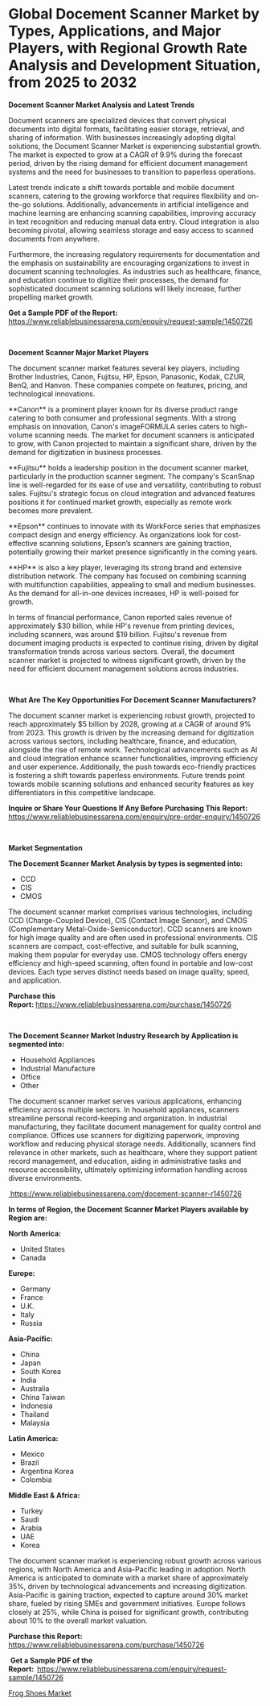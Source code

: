 <p><h1>Global Docement Scanner Market by Types, Applications, and Major Players, with Regional Growth Rate Analysis and Development Situation, from 2025 to 2032</h1></p><p><strong>Docement Scanner Market Analysis and Latest Trends</strong></p>
<p><p>Document scanners are specialized devices that convert physical documents into digital formats, facilitating easier storage, retrieval, and sharing of information. With businesses increasingly adopting digital solutions, the Document Scanner Market is experiencing substantial growth. The market is expected to grow at a CAGR of 9.9% during the forecast period, driven by the rising demand for efficient document management systems and the need for businesses to transition to paperless operations.</p><p>Latest trends indicate a shift towards portable and mobile document scanners, catering to the growing workforce that requires flexibility and on-the-go solutions. Additionally, advancements in artificial intelligence and machine learning are enhancing scanning capabilities, improving accuracy in text recognition and reducing manual data entry. Cloud integration is also becoming pivotal, allowing seamless storage and easy access to scanned documents from anywhere.</p><p>Furthermore, the increasing regulatory requirements for documentation and the emphasis on sustainability are encouraging organizations to invest in document scanning technologies. As industries such as healthcare, finance, and education continue to digitize their processes, the demand for sophisticated document scanning solutions will likely increase, further propelling market growth.</p></p>
<p><strong>Get a Sample PDF of the Report:&nbsp;</strong> <a href="https://www.reliablebusinessarena.com/enquiry/request-sample/1450726?utm_campaign=2180&utm_medium=2&utm_source=Github&utm_content=ia&utm_term=08022025&utm_id=docement-scanner">https://www.reliablebusinessarena.com/enquiry/request-sample/1450726</a></p>
<p>&nbsp;</p>
<p><strong>Docement Scanner Major Market Players</strong></p>
<p><p>The document scanner market features several key players, including Brother Industries, Canon, Fujitsu, HP, Epson, Panasonic, Kodak, CZUR, BenQ, and Hanvon. These companies compete on features, pricing, and technological innovations.</p><p>**Canon** is a prominent player known for its diverse product range catering to both consumer and professional segments. With a strong emphasis on innovation, Canon's imageFORMULA series caters to high-volume scanning needs. The market for document scanners is anticipated to grow, with Canon projected to maintain a significant share, driven by the demand for digitization in business processes.</p><p>**Fujitsu** holds a leadership position in the document scanner market, particularly in the production scanner segment. The company's ScanSnap line is well-regarded for its ease of use and versatility, contributing to robust sales. Fujitsu's strategic focus on cloud integration and advanced features positions it for continued market growth, especially as remote work becomes more prevalent.</p><p>**Epson** continues to innovate with its WorkForce series that emphasizes compact design and energy efficiency. As organizations look for cost-effective scanning solutions, Epson’s scanners are gaining traction, potentially growing their market presence significantly in the coming years.</p><p>**HP** is also a key player, leveraging its strong brand and extensive distribution network. The company has focused on combining scanning with multifunction capabilities, appealing to small and medium businesses. As the demand for all-in-one devices increases, HP is well-poised for growth.</p><p>In terms of financial performance, Canon reported sales revenue of approximately $30 billion, while HP's revenue from printing devices, including scanners, was around $19 billion. Fujitsu's revenue from document imaging products is expected to continue rising, driven by digital transformation trends across various sectors. Overall, the document scanner market is projected to witness significant growth, driven by the need for efficient document management solutions across industries.</p></p>
<p>&nbsp;</p>
<p><strong>What Are The Key Opportunities For Docement Scanner Manufacturers?</strong></p>
<p><p>The document scanner market is experiencing robust growth, projected to reach approximately $5 billion by 2028, growing at a CAGR of around 9% from 2023. This growth is driven by the increasing demand for digitization across various sectors, including healthcare, finance, and education, alongside the rise of remote work. Technological advancements such as AI and cloud integration enhance scanner functionalities, improving efficiency and user experience. Additionally, the push towards eco-friendly practices is fostering a shift towards paperless environments. Future trends point towards mobile scanning solutions and enhanced security features as key differentiators in this competitive landscape.</p></p>
<p><strong>Inquire or Share Your Questions If Any Before Purchasing This Report:</strong> <a href="https://www.reliablebusinessarena.com/enquiry/pre-order-enquiry/1450726?utm_campaign=2180&utm_medium=2&utm_source=Github&utm_content=ia&utm_term=08022025&utm_id=docement-scanner">https://www.reliablebusinessarena.com/enquiry/pre-order-enquiry/1450726</a></p>
<p>&nbsp;</p>
<p><strong>Market Segmentation</strong></p>
<p><strong>The Docement Scanner Market Analysis by types is segmented into:</strong></p>
<p><ul><li>CCD</li><li>CIS</li><li>CMOS</li></ul></p>
<p><p>The document scanner market comprises various technologies, including CCD (Charge-Coupled Device), CIS (Contact Image Sensor), and CMOS (Complementary Metal-Oxide-Semiconductor). CCD scanners are known for high image quality and are often used in professional environments. CIS scanners are compact, cost-effective, and suitable for bulk scanning, making them popular for everyday use. CMOS technology offers energy efficiency and high-speed scanning, often found in portable and low-cost devices. Each type serves distinct needs based on image quality, speed, and application.</p></p>
<p><strong>Purchase this Report:&nbsp;</strong><a href="https://www.reliablebusinessarena.com/purchase/1450726?utm_campaign=2180&utm_medium=2&utm_source=Github&utm_content=ia&utm_term=08022025&utm_id=docement-scanner">https://www.reliablebusinessarena.com/purchase/1450726</a></p>
<p>&nbsp;</p>
<p><strong>The Docement Scanner Market Industry Research by Application is segmented into:</strong></p>
<p><ul><li>Household Appliances</li><li>Industrial Manufacture</li><li>Office</li><li>Other</li></ul></p>
<p><p>The document scanner market serves various applications, enhancing efficiency across multiple sectors. In household appliances, scanners streamline personal record-keeping and organization. In industrial manufacturing, they facilitate document management for quality control and compliance. Offices use scanners for digitizing paperwork, improving workflow and reducing physical storage needs. Additionally, scanners find relevance in other markets, such as healthcare, where they support patient record management, and education, aiding in administrative tasks and resource accessibility, ultimately optimizing information handling across diverse environments.</p></p>
<p><a href="https://www.reliablebusinessarena.com/docement-scanner-r1450726?utm_campaign=2180&utm_medium=2&utm_source=Github&utm_content=ia&utm_term=08022025&utm_id=docement-scanner">&nbsp;https://www.reliablebusinessarena.com/docement-scanner-r1450726</a></p>
<p><strong>In terms of Region, the Docement Scanner Market Players available by Region are:</strong></p>
<p>
    <p> <strong> North America: </strong>
        <ul>
            <li>United States</li>
            <li>Canada</li>
        </ul>
        </p> 
    <p> <strong> Europe: </strong>
        <ul>
            <li>Germany</li>
            <li>France</li>
            <li>U.K.</li>
            <li>Italy</li>
            <li>Russia</li>
        </ul>
        </p> 
    <p> <strong> Asia-Pacific: </strong>
        <ul>
            <li>China</li>
            <li>Japan</li>
            <li>South Korea</li>
            <li>India</li>
            <li>Australia</li>
            <li>China Taiwan</li>
            <li>Indonesia</li>
            <li>Thailand</li>
            <li>Malaysia</li>
        </ul>
        </p> 
    <p> <strong> Latin America: </strong>
        <ul>
            <li>Mexico</li>
            <li>Brazil</li>
            <li>Argentina Korea</li>
            <li>Colombia</li>
        </ul>
        </p> 
    <p> <strong> Middle East & Africa: </strong>
        <ul>
            <li>Turkey</li>
            <li>Saudi</li>
            <li>Arabia</li>
            <li>UAE</li>
            <li>Korea</li>
        </ul>
    </p>
    </p>
<p><p>The document scanner market is experiencing robust growth across various regions, with North America and Asia-Pacific leading in adoption. North America is anticipated to dominate with a market share of approximately 35%, driven by technological advancements and increasing digitization. Asia-Pacific is gaining traction, expected to capture around 30% market share, fueled by rising SMEs and government initiatives. Europe follows closely at 25%, while China is poised for significant growth, contributing about 10% to the overall market valuation.</p></p>
<p><strong>Purchase this Report: </strong><a href="https://www.reliablebusinessarena.com/purchase/1450726?utm_campaign=2180&utm_medium=2&utm_source=Github&utm_content=ia&utm_term=08022025&utm_id=docement-scanner">https://www.reliablebusinessarena.com/purchase/1450726</a></p>
<p>&nbsp;<strong>Get a Sample PDF of the Report:&nbsp;&nbsp;</strong><a href="https://www.reliablebusinessarena.com/enquiry/request-sample/1450726?utm_campaign=2180&utm_medium=2&utm_source=Github&utm_content=ia&utm_term=08022025&utm_id=docement-scanner">https://www.reliablebusinessarena.com/enquiry/request-sample/1450726</a></p>
<p><strong></strong></p>
<p><p><a href="https://github.com/rodinayygacklezi/Market-Research-Report-List-1/blob/main/frog-shoes-market.md?utm_campaign=2180&utm_medium=2&utm_source=Github&utm_content=ia&utm_term=08022025&utm_id=docement-scanner">Frog Shoes Market</a></p></p>
